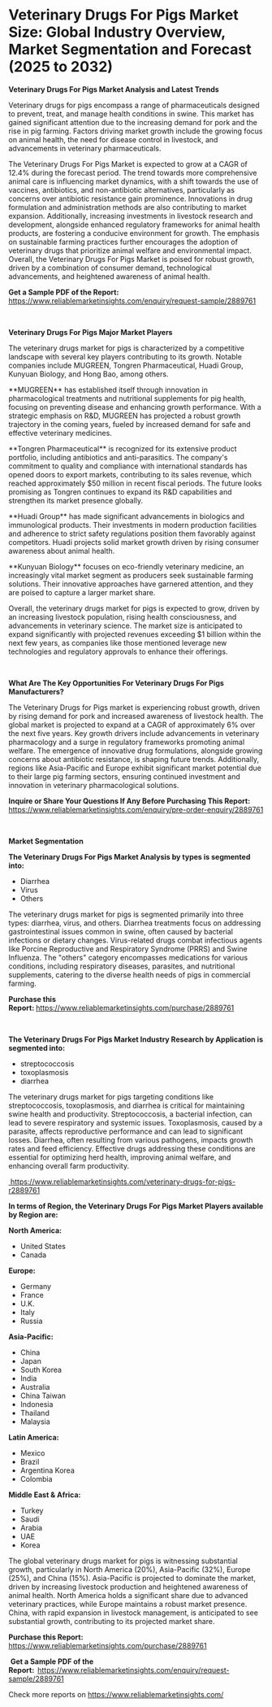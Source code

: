 <p><h1>Veterinary Drugs For Pigs Market Size: Global Industry Overview, Market Segmentation and Forecast (2025 to 2032)</h1></p><p><strong>Veterinary Drugs For Pigs Market Analysis and Latest Trends</strong></p>
<p><p>Veterinary drugs for pigs encompass a range of pharmaceuticals designed to prevent, treat, and manage health conditions in swine. This market has gained significant attention due to the increasing demand for pork and the rise in pig farming. Factors driving market growth include the growing focus on animal health, the need for disease control in livestock, and advancements in veterinary pharmaceuticals.</p><p>The Veterinary Drugs For Pigs Market is expected to grow at a CAGR of 12.4% during the forecast period. The trend towards more comprehensive animal care is influencing market dynamics, with a shift towards the use of vaccines, antibiotics, and non-antibiotic alternatives, particularly as concerns over antibiotic resistance gain prominence. Innovations in drug formulation and administration methods are also contributing to market expansion. Additionally, increasing investments in livestock research and development, alongside enhanced regulatory frameworks for animal health products, are fostering a conducive environment for growth. The emphasis on sustainable farming practices further encourages the adoption of veterinary drugs that prioritize animal welfare and environmental impact. Overall, the Veterinary Drugs For Pigs Market is poised for robust growth, driven by a combination of consumer demand, technological advancements, and heightened awareness of animal health.</p></p>
<p><strong>Get a Sample PDF of the Report:&nbsp;</strong> <a href="https://www.reliablemarketinsights.com/enquiry/request-sample/2889761?utm_campaign=2197&utm_medium=2&utm_source=Github&utm_content=ia&utm_term=14032025&utm_id=veterinary-drugs-for-pigs">https://www.reliablemarketinsights.com/enquiry/request-sample/2889761</a></p>
<p>&nbsp;</p>
<p><strong>Veterinary Drugs For Pigs Major Market Players</strong></p>
<p><p>The veterinary drugs market for pigs is characterized by a competitive landscape with several key players contributing to its growth. Notable companies include MUGREEN, Tongren Pharmaceutical, Huadi Group, Kunyuan Biology, and Hong Bao, among others. </p><p>**MUGREEN** has established itself through innovation in pharmacological treatments and nutritional supplements for pig health, focusing on preventing disease and enhancing growth performance. With a strategic emphasis on R&D, MUGREEN has projected a robust growth trajectory in the coming years, fueled by increased demand for safe and effective veterinary medicines.</p><p>**Tongren Pharmaceutical** is recognized for its extensive product portfolio, including antibiotics and anti-parasitics. The company's commitment to quality and compliance with international standards has opened doors to export markets, contributing to its sales revenue, which reached approximately $50 million in recent fiscal periods. The future looks promising as Tongren continues to expand its R&D capabilities and strengthen its market presence globally.</p><p>**Huadi Group** has made significant advancements in biologics and immunological products. Their investments in modern production facilities and adherence to strict safety regulations position them favorably against competitors. Huadi projects solid market growth driven by rising consumer awareness about animal health.</p><p>**Kunyuan Biology** focuses on eco-friendly veterinary medicine, an increasingly vital market segment as producers seek sustainable farming solutions. Their innovative approaches have garnered attention, and they are poised to capture a larger market share.</p><p>Overall, the veterinary drugs market for pigs is expected to grow, driven by an increasing livestock population, rising health consciousness, and advancements in veterinary science. The market size is anticipated to expand significantly with projected revenues exceeding $1 billion within the next few years, as companies like those mentioned leverage new technologies and regulatory approvals to enhance their offerings.</p></p>
<p>&nbsp;</p>
<p><strong>What Are The Key Opportunities For Veterinary Drugs For Pigs Manufacturers?</strong></p>
<p><p>The Veterinary Drugs for Pigs market is experiencing robust growth, driven by rising demand for pork and increased awareness of livestock health. The global market is projected to expand at a CAGR of approximately 6% over the next five years. Key growth drivers include advancements in veterinary pharmacology and a surge in regulatory frameworks promoting animal welfare. The emergence of innovative drug formulations, alongside growing concerns about antibiotic resistance, is shaping future trends. Additionally, regions like Asia-Pacific and Europe exhibit significant market potential due to their large pig farming sectors, ensuring continued investment and innovation in veterinary pharmacological solutions.</p></p>
<p><strong>Inquire or Share Your Questions If Any Before Purchasing This Report:</strong> <a href="https://www.reliablemarketinsights.com/enquiry/pre-order-enquiry/2889761?utm_campaign=2197&utm_medium=2&utm_source=Github&utm_content=ia&utm_term=14032025&utm_id=veterinary-drugs-for-pigs">https://www.reliablemarketinsights.com/enquiry/pre-order-enquiry/2889761</a></p>
<p>&nbsp;</p>
<p><strong>Market Segmentation</strong></p>
<p><strong>The Veterinary Drugs For Pigs Market Analysis by types is segmented into:</strong></p>
<p><ul><li>Diarrhea</li><li>Virus</li><li>Others</li></ul></p>
<p><p>The veterinary drugs market for pigs is segmented primarily into three types: diarrhea, virus, and others. Diarrhea treatments focus on addressing gastrointestinal issues common in swine, often caused by bacterial infections or dietary changes. Virus-related drugs combat infectious agents like Porcine Reproductive and Respiratory Syndrome (PRRS) and Swine Influenza. The "others" category encompasses medications for various conditions, including respiratory diseases, parasites, and nutritional supplements, catering to the diverse health needs of pigs in commercial farming.</p></p>
<p><strong>Purchase this Report:&nbsp;</strong><a href="https://www.reliablemarketinsights.com/purchase/2889761?utm_campaign=2197&utm_medium=2&utm_source=Github&utm_content=ia&utm_term=14032025&utm_id=veterinary-drugs-for-pigs">https://www.reliablemarketinsights.com/purchase/2889761</a></p>
<p>&nbsp;</p>
<p><strong>The Veterinary Drugs For Pigs Market Industry Research by Application is segmented into:</strong></p>
<p><ul><li>streptococcosis</li><li>toxoplasmosis</li><li>diarrhea</li></ul></p>
<p><p>The veterinary drugs market for pigs targeting conditions like streptococcosis, toxoplasmosis, and diarrhea is critical for maintaining swine health and productivity. Streptococcosis, a bacterial infection, can lead to severe respiratory and systemic issues. Toxoplasmosis, caused by a parasite, affects reproductive performance and can lead to significant losses. Diarrhea, often resulting from various pathogens, impacts growth rates and feed efficiency. Effective drugs addressing these conditions are essential for optimizing herd health, improving animal welfare, and enhancing overall farm productivity.</p></p>
<p><a href="https://www.reliablemarketinsights.com/veterinary-drugs-for-pigs-r2889761?utm_campaign=2197&utm_medium=2&utm_source=Github&utm_content=ia&utm_term=14032025&utm_id=veterinary-drugs-for-pigs">&nbsp;https://www.reliablemarketinsights.com/veterinary-drugs-for-pigs-r2889761</a></p>
<p><strong>In terms of Region, the Veterinary Drugs For Pigs Market Players available by Region are:</strong></p>
<p>
    <p> <strong> North America: </strong>
        <ul>
            <li>United States</li>
            <li>Canada</li>
        </ul>
        </p> 
    <p> <strong> Europe: </strong>
        <ul>
            <li>Germany</li>
            <li>France</li>
            <li>U.K.</li>
            <li>Italy</li>
            <li>Russia</li>
        </ul>
        </p> 
    <p> <strong> Asia-Pacific: </strong>
        <ul>
            <li>China</li>
            <li>Japan</li>
            <li>South Korea</li>
            <li>India</li>
            <li>Australia</li>
            <li>China Taiwan</li>
            <li>Indonesia</li>
            <li>Thailand</li>
            <li>Malaysia</li>
        </ul>
        </p> 
    <p> <strong> Latin America: </strong>
        <ul>
            <li>Mexico</li>
            <li>Brazil</li>
            <li>Argentina Korea</li>
            <li>Colombia</li>
        </ul>
        </p> 
    <p> <strong> Middle East & Africa: </strong>
        <ul>
            <li>Turkey</li>
            <li>Saudi</li>
            <li>Arabia</li>
            <li>UAE</li>
            <li>Korea</li>
        </ul>
    </p>
    </p>
<p><p>The global veterinary drugs market for pigs is witnessing substantial growth, particularly in North America (20%), Asia-Pacific (32%), Europe (25%), and China (15%). Asia-Pacific is projected to dominate the market, driven by increasing livestock production and heightened awareness of animal health. North America holds a significant share due to advanced veterinary practices, while Europe maintains a robust market presence. China, with rapid expansion in livestock management, is anticipated to see substantial growth, contributing to its projected market share.</p></p>
<p><strong>Purchase this Report: </strong><a href="https://www.reliablemarketinsights.com/purchase/2889761?utm_campaign=2197&utm_medium=2&utm_source=Github&utm_content=ia&utm_term=14032025&utm_id=veterinary-drugs-for-pigs">https://www.reliablemarketinsights.com/purchase/2889761</a></p>
<p>&nbsp;<strong>Get a Sample PDF of the Report:&nbsp;&nbsp;</strong><a href="https://www.reliablemarketinsights.com/enquiry/request-sample/2889761?utm_campaign=2197&utm_medium=2&utm_source=Github&utm_content=ia&utm_term=14032025&utm_id=veterinary-drugs-for-pigs">https://www.reliablemarketinsights.com/enquiry/request-sample/2889761</a></p>
<p><strong></strong></p>
<p>Check more reports on <a href="https://www.reliablemarketinsights.com/?utm_campaign=2197&utm_medium=2&utm_source=Github&utm_content=ia&utm_term=14032025&utm_id=veterinary-drugs-for-pigs">https://www.reliablemarketinsights.com/</a></p>
